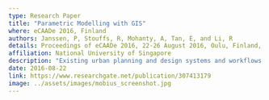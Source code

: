 ```yaml
---
type: Research Paper
title: "Parametric Modelling with GIS"
where: eCAADe 2016, Finland
authors: Janssen, P, Stouffs, R, Mohanty, A, Tan, E, and Li, R
details: Proceedings of eCAADe 2016, 22-26 August 2016, Oulu, Finland, pp. 59–68.
affiliation: National University of Singapore
description: "Existing urban planning and design systems and workflows do not effectively support a fast iterative design process capable of generating and evaluating large-scale urban models. One of the key issues is the lack of flexibility in workflows to support iterative design generation. We present and demonstrate a parametric modelling system, Möbius, that can easily be linked to Geographic Information Systems for creating modular workflows, uses a rich topological data structure that allows custom data attributes to be added to geometric entities at any topological level, and is fully web-based."
date: 2016-08-22
link: https://www.researchgate.net/publication/307413179
image: ../assets/images/mobius_screenshot.jpg
---
```

